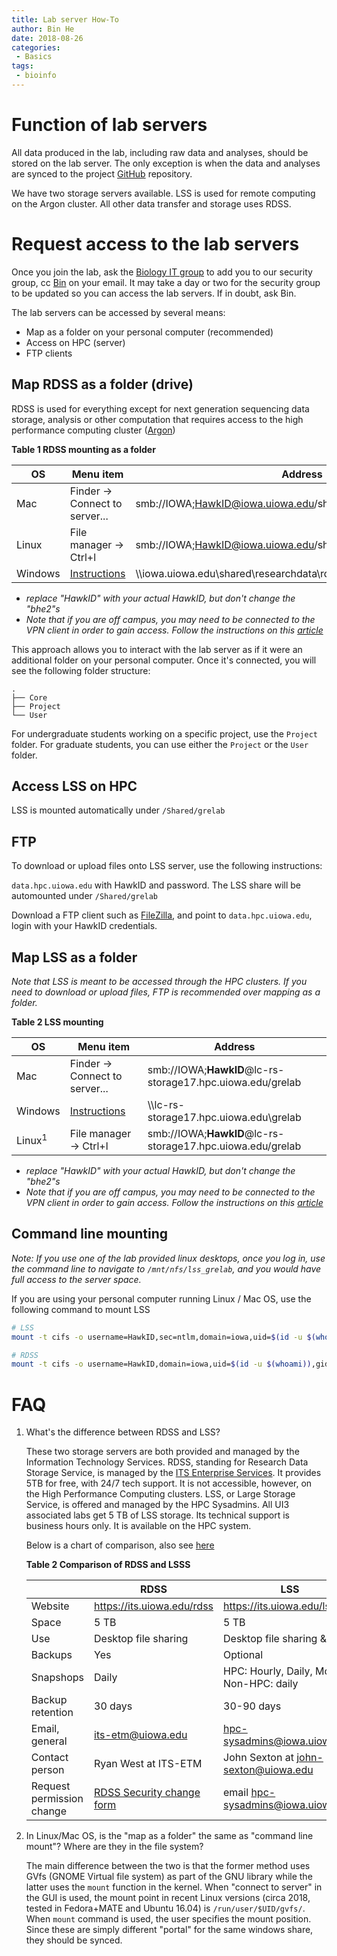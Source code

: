 ```yaml
---
title: Lab server How-To
author: Bin He
date: 2018-08-26
categories: 
 - Basics
tags: 
 - bioinfo
---
```


# Function of lab servers

All data produced in the lab, including raw data and analyses, should be stored on the lab server. The only exception is when the data and analyses are synced to the project [GitHub](https://github.com/binhe-lab) repository.

We have two storage servers available. LSS is used for remote computing on the Argon cluster. All other data transfer and storage uses RDSS.

# Request access to the lab servers

Once you join the lab, ask the [Biology IT group](mailto:biology-help-sm@uiowa.edu) to add you to our security group, cc [Bin](mailto:bin-he@uiowa.edu) on your email. It may take a day or two for the security group to be updated so you can access the lab servers. If in doubt, ask Bin.

The lab servers can be accessed by several means:

- Map as a folder on your personal computer (recommended)
- Access on HPC (server)
- FTP clients
    
## Map RDSS as a folder (drive)

RDSS is used for everything except for next generation sequencing data storage, analysis or other computation that requires access to the high performance computing cluster ([Argon](https://wiki.uiowa.edu/display/hpcdocs/Argon+Cluster))

**Table 1  RDSS mounting as a folder**

| OS | Menu item | Address |
|----|--------|------|
| Mac | Finder -> Connect to server... | smb://IOWA;HawkID@iowa.uiowa.edu/shared/researchdata/rdss_bhe2 |
| Linux | File manager -> Ctrl+l | smb://IOWA;HawkID@iowa.uiowa.edu/shared/researchdata/rdss_bhe2 |
| Windows | [Instructions](https://its.uiowa.edu/support/article/102465) | \\\\iowa.uiowa.edu\shared\researchdata\rdss_bhe2 |

- *replace "HawkID" with your actual HawkID, but don't change the "bhe2"s*
- *Note that if you are off campus, you may need to be connected to the VPN client in order to gain access. Follow the instructions on this [article](https://its.uiowa.edu/support/article/1876)*


This approach allows you to interact with the lab server as if it were an additional folder on your personal computer. Once it's connected, you will see the following folder structure:

```
.
├── Core
├── Project
└── User
```

For undergraduate students working on a specific project, use the `Project` folder. For graduate students, you can use either the `Project` or the `User` folder.

## Access LSS on HPC

LSS is mounted automatically under `/Shared/grelab`

## FTP

To download or upload files onto LSS server, use the following instructions:

`data.hpc.uiowa.edu` with HawkID and password. The LSS share will be automounted under `/Shared/grelab`

Download a FTP client such as [FileZilla](https://filezilla-project.org/), and point to `data.hpc.uiowa.edu`, login with your HawkID credentials.

## Map LSS as a folder

_Note that LSS is meant to be accessed through the HPC clusters. If you need to download or upload files, FTP is recommended over mapping as a folder._

**Table 2  LSS mounting**

| OS | Menu item | Address |
|----|--------|------|
| Mac | Finder -> Connect to server... | smb://IOWA;**HawkID**@lc-rs-storage17.hpc.uiowa.edu/grelab |
| Windows | [Instructions](https://its.uiowa.edu/support/article/102465) | \\\\lc-rs-storage17.hpc.uiowa.edu\grelab |
| Linux<sup>1</sup> | File manager -> Ctrl+l | smb://IOWA;**HawkID**@lc-rs-storage17.hpc.uiowa.edu/grelab |

- *replace "HawkID" with your actual HawkID, but don't change the "bhe2"s*
- *Note that if you are off campus, you may need to be connected to the VPN client in order to gain access. Follow the instructions on this [article](https://its.uiowa.edu/support/article/1876)*

## Command line mounting

_Note: If you use one of the lab provided linux desktops, once you log in, use the command line to navigate to `/mnt/nfs/lss_grelab`, and you would have full access to the server space._

If you are using your personal computer running Linux / Mac OS, use the following command to mount LSS

```bash
# LSS
mount -t cifs -o username=HawkID,sec=ntlm,domain=iowa,uid=$(id -u $(whoami)),gid=$(id -g $(whoami)) //lc-rs-storage17.hpc.uiowa.edu/grelab /mnt/cifs/lss_grelab

# RDSS
mount -t cifs -o username=HawkID,domain=iowa,uid=$(id -u $(whoami)),gid=$(id -g $(whoami)) //rdss.iowa.uiowa.edu/rdss_bhe2 /mnt/cifs/rdss_bhe2 # the additional uid and gid options are required so that the cifs client knows that these are the uid and gid for the user that matches the uid and gid on the server, which can be different.
```

# FAQ

1. What's the difference between RDSS and LSS?

    These two storage servers are both provided and managed by the Information Technology Services. RDSS, standing for Research Data Storage Service, is managed by the [ITS Enterprise Services](https://its.uiowa.edu/about/es). It provides 5TB for free, with 24/7 tech support. It is not accessible, however, on the High Performance Computing clusters. LSS, or Large Storage Service, is offered and managed by the HPC Sysadmins. All UI3 associated labs get 5 TB of LSS storage. Its technical support is business hours only. It is available on the HPC system.

    Below is a chart of comparison, also see [here](https://its.uiowa.edu/researchstorage)

    **Table 2 Comparison of RDSS and LSSS**
     
    |  | RDSS | LSS |
    |--|--|--|
    | Website | <https://its.uiowa.edu/rdss> | <https://its.uiowa.edu/lss> |
    | Space | 5 TB | 5 TB |
    | Use   | Desktop file sharing | Desktop file sharing & HPC |
    | Backups | Yes | Optional |
    | Snapshops | Daily | HPC: Hourly, Daily, Monthly; Non-HPC: daily | 
    | Backup retention | 30 days | 30-90 days |
    | Email, general | <its-etm@uiowa.edu> | <hpc-sysadmins@iowa.uiowa.edu> |
    | Contact person | Ryan West at ITS-ETM | John Sexton at <john-sexton@uiowa.edu> |
    | Request permission change | [RDSS Security change form](https://uiowa.qualtrics.com/SE/?SID=SV_8qyutD7sDdwnOoB) | email <hpc-sysadmins@iowa.uiowa.edu> |
    

2. In Linux/Mac OS, is the "map as a folder" the same as "command line mount"? Where are they in the file system?

    The main difference between the two is that the former method uses GVfs (GNOME Virtual file system) as part of the GNU library while the latter uses the `mount` function in the kernel. When "connect to server" in the GUI is used, the mount point in recent Linux versions (circa 2018, tested in Fedora+MATE and Ubuntu 16.04) is `/run/user/$UID/gvfs/`. When `mount` command is used, the user specifies the mount position. Since these are simply different "portal" for the same windows share, they should be synced.
